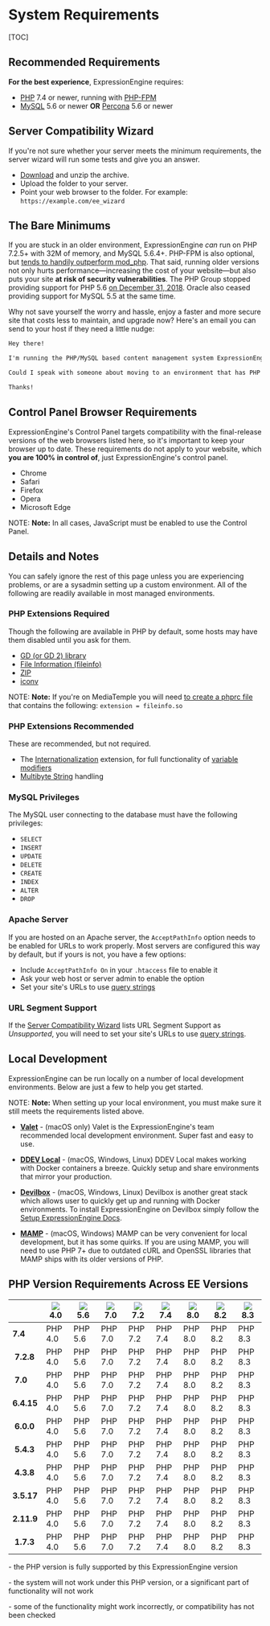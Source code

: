 <!--
    This source file is part of the open source project
    ExpressionEngine User Guide (https://github.com/ExpressionEngine/ExpressionEngine-User-Guide)

    @link      https://expressionengine.com/
    @copyright Copyright (c) 2003-2020, Packet Tide, LLC (https://packettide.com)
    @license   https://expressionengine.com/license Licensed under Apache License, Version 2.0
-->

# System Requirements

[TOC]

## Recommended Requirements

**For the best experience**, ExpressionEngine requires:

- [PHP](https://www.php.net/) 7.4 or newer, running with [PHP-FPM](https://php.net/manual/en/install.fpm.php)
- [MySQL](https://www.mysql.com/) 5.6 or newer **OR** [Percona](https://www.percona.com/software/mysql-database/percona-server) 5.6 or newer

## Server Compatibility Wizard

If you're not sure whether your server meets the minimum requirements, the server wizard will run some tests and give you an answer.

- [Download](https://github.com/ExpressionEngine/ExpressionEngine-Server-Wizard/archive/refs/heads/master.zip) and unzip the archive.
- Upload the folder to your server.
- Point your web browser to the folder. For example: `https://example.com/ee_wizard`

## The Bare Minimums

If you are stuck in an older environment, ExpressionEngine _can_ run on PHP 7.2.5+ with 32M of memory, and MySQL 5.6.4+. PHP-FPM is also optional, but [tends to handily outperform mod_php](https://www.cloudways.com/blog/php-fpm-on-cloud/). That said, running older versions not only hurts performance—increasing the cost of your website—but also puts your site **at risk of security vulnerabilities**. The PHP Group stopped providing support for PHP 5.6 [on December 31, 2018](https://php.net/supported-versions.php). Oracle also ceased providing support for MySQL 5.5 at the same time.

Why not save yourself the worry and hassle, enjoy a faster and more secure site that costs less to maintain, and upgrade now? Here's an email you can send to your host if they need a little nudge:

```md
Hey there!

I'm running the PHP/MySQL based content management system ExpressionEngine, and would like to make sure it's speedy, secure, and making the most efficient use of the resources available on my server.

Could I speak with someone about moving to an environment that has PHP 7+ and MySQL 5.6+? If they are available, I'd love to use PHP-FPM to implement PHP, and Percona as a drop-in replacement for MySQL, too.

Thanks!
```

## Control Panel Browser Requirements

ExpressionEngine's Control Panel targets compatibility with the final-release versions of the web browsers listed here, so it's important to keep your browser up to date. These requirements do not apply to your website, which **you are 100% in control of**, just ExpressionEngine's control panel.

- Chrome
- Safari
- Firefox
- Opera
- Microsoft Edge

NOTE: **Note:** In all cases, JavaScript must be enabled to use the Control Panel.

## Details and Notes

You can safely ignore the rest of this page unless you are experiencing problems, or are a sysadmin setting up a custom environment. All of the following are readily available in most managed environments.

### PHP Extensions Required

Though the following are available in PHP by default, some hosts may have them disabled until you ask for them.

- [GD (or GD 2) library](https://www.php.net/manual/en/ref.image.php) 
- [File Information (fileinfo)](https://php.net/manual/en/book.fileinfo.php)
- [ZIP](https://www.php.net/manual/en/book.zip.php)
- [iconv](https://www.php.net/manual/en/book.iconv.php)


NOTE: **Note:** If you're on MediaTemple you will need [to create a phprc file](https://help.dreamhost.com/hc/en-us/articles/214894037-How-do-I-create-a-phprc-file-via-FTP-) that contains the following: `extension = fileinfo.so`

### PHP Extensions Recommended

These are recommended, but not required.

- The [Internationalization](https://php.net/manual/en/book.intl.php) extension, for full functionality of [variable modifiers](templates/variable-modifiers.md)
- [Multibyte String](https://php.net/manual/en/mbstring.installation.php) handling

### MySQL Privileges

The MySQL user connecting to the database must have the following privileges:

- `SELECT`
- `INSERT`
- `UPDATE`
- `DELETE`
- `CREATE`
- `INDEX`
- `ALTER`
- `DROP`

### Apache Server

If you are hosted on an Apache server, the `AcceptPathInfo` option needs to be enabled for URLs to work properly. Most servers are configured this way by default, but if yours is not, you have a few options:

- Include `AcceptPathInfo On` in your `.htaccess` file to enable it
- Ask your web host or server admin to enable the option
- Set your site's URLs to use [query strings](general/url-structure.md#query-strings)

### URL Segment Support

If the [Server Compatibility Wizard](#server-compatibility-wizard) lists URL Segment Support as _Unsupported_, you will need to set your site's URLs to use [query strings](general/url-structure.md#query-strings).

## Local Development

ExpressionEngine can be run locally on a number of local development environments. Below are just a few to help you get started. 

NOTE: **Note:** When setting up your local environment, you must make sure it still meets the requirements listed above.

- **[Valet](https://laravel.com/docs/8.x/valet)** - (macOS only) Valet is the ExpressionEngine's team recommended local development environment. Super fast and easy to use.

- **[DDEV Local](https://www.ddev.com/ddev-local/)** - (macOS, Windows, Linux) DDEV Local makes working with Docker containers a breeze. Quickly setup and share environments that mirror your production.  

- **[Devilbox](http://devilbox.org/)** - (macOS, Windows, Linux) Devilbox is another great stack which allows user to quickly get up and running with Docker environments. To install ExpressionEngine on Devilbox simply follow the [Setup ExpressionEngine Docs](https://devilbox.readthedocs.io/en/latest/examples/setup-expressionengine.html). 

- **[MAMP](https://www.mamp.info/en/)** - (macOS, Windows) MAMP can be very convenient for local development, but it has some quirks. If you are using MAMP, you will need to use PHP 7+ due to outdated cURL and OpenSSL libraries that MAMP ships with its older versions of PHP.

## PHP Version Requirements Across EE Versions


<div class="ee-version-compatiblity">
    <div class="table-wrapper">
        <table>
            <thead>
                <tr>
                    <th><strong></strong></th>
                    <th><img src="/_images/php-logo.svg" class="php-logo"><strong>4.0</strong></th>
                    <th><img src="/_images/php-logo.svg" class="php-logo"><strong>5.6</strong></th>
                    <th><img src="/_images/php-logo.svg" class="php-logo"><strong>7.0</strong></th>
                    <th><img src="/_images/php-logo.svg" class="php-logo"><strong>7.2</strong></th>
                    <th><img src="/_images/php-logo.svg" class="php-logo"><strong>7.4</strong></th>
                    <th><img src="/_images/php-logo.svg" class="php-logo"><strong>8.0</strong></th>
                    <th><img src="/_images/php-logo.svg" class="php-logo"><strong>8.2</strong></th>
                    <th><img src="/_images/php-logo.svg" class="php-logo"><strong>8.3</strong></th>
                </tr>
            </thead>
            <tbody>
                <tr>
                    <td class="ee-version">
                        <span>
                            <img src="../../_assets/images/ee-logo-black.svg" alt=""><strong>7.4</strong>
                        </span>
                    </td>
                    <td class="ee-fail"><span>PHP 4.0</span></td>
                    <td class="ee-fail"><span>PHP 5.6</span></td>
                    <td class="ee-maybe"><span>PHP 7.0</span></td>
                    <td class="ee-maybe"><span>PHP 7.2</span></td>
                    <td class="ee-works"><span>PHP 7.4</span></td>
                    <td class="ee-works"><span>PHP 8.0</span></td>
                    <td class="ee-works"><span>PHP 8.2</span></td>
                    <td class="ee-works"><span>PHP 8.3</span></td>
                </tr>
                <tr>
                    <td class="ee-version">
                        <span>
                            <img src="../../_assets/images/ee-logo-black.svg" alt="">
                            <strong>7.2.8</strong>
                        </span>
                    </td>
                    <td class="ee-fail"><span>PHP 4.0</span></td>
                    <td class="ee-fail"><span>PHP 5.6</span></td>
                    <td class="ee-maybe"><span>PHP 7.0</span></td>
                    <td class="ee-maybe"><span>PHP 7.2</span></td>
                    <td class="ee-works"><span>PHP 7.4</span></td>
                    <td class="ee-works"><span>PHP 8.0</span></td>
                    <td class="ee-works"><span>PHP 8.2</span></td>
                    <td class="ee-maybe"><span>PHP 8.3</span></td>
                </tr>
                <tr>
                    <td class="ee-version">
                        <span>
                            <img src="../../_assets/images/ee-logo-black.svg" alt="">
                            <strong>7.0</strong>
                        </span>
                    </td>
                    <td class="ee-fail"><span>PHP 4.0</span></td>
                    <td class="ee-fail"><span>PHP 5.6</span></td>
                    <td class="ee-maybe"><span>PHP 7.0</span></td>
                    <td class="ee-works"><span>PHP 7.2</span></td>
                    <td class="ee-works"><span>PHP 7.4</span></td>
                    <td class="ee-works"><span>PHP 8.0</span></td>
                    <td class="ee-fail"><span>PHP 8.2</span></td>
                    <td class="ee-fail"><span>PHP 8.3</span></td>
                </tr>
                <tr>
                    <td class="ee-version">
                        <span>
                            <img src="../../_assets/images/ee-logo-black.svg" alt="">
                            <strong>6.4.15</strong>
                        </span>
                    </td>
                    <td class="ee-fail"><span>PHP 4.0</span></td>
                    <td class="ee-maybe"><span>PHP 5.6</span></td>
                    <td class="ee-works"><span>PHP 7.0</span></td>
                    <td class="ee-works"><span>PHP 7.2</span></td>
                    <td class="ee-works"><span>PHP 7.4</span></td>
                    <td class="ee-works"><span>PHP 8.0</span></td>
                    <td class="ee-works"><span>PHP 8.2</span></td>
                    <td class="ee-maybe"><span>PHP 8.3</span></td>
                </tr>
                <tr>
                    <td class="ee-version">
                        <span>
                            <img src="../../_assets/images/ee-logo-black.svg" alt="">
                            <strong>6.0.0</strong>
                        </span>
                    </td>
                    <td class="ee-fail"><span>PHP 4.0</span></td>
                    <td class="ee-works"><span>PHP 5.6</span></td>
                    <td class="ee-works"><span>PHP 7.0</span></td>
                    <td class="ee-works"><span>PHP 7.2</span></td>
                    <td class="ee-works"><span>PHP 7.4</span></td>
                    <td class="ee-fail"><span>PHP 8.0</span></td>
                    <td class="ee-fail"><span>PHP 8.2</span></td>
                    <td class="ee-fail"><span>PHP 8.3</span></td>
                </tr>
                <tr>
                    <td class="ee-version">
                        <span>
                            <img src="../../_assets/images/ee-logo-black.svg" alt="">
                            <strong>5.4.3</strong>
                        </span>
                    </td>
                    <td class="ee-fail"><span>PHP 4.0</span></td>
                    <td class="ee-works"><span>PHP 5.6</span></td>
                    <td class="ee-works"><span>PHP 7.0</span></td>
                    <td class="ee-maybe"><span>PHP 7.2</span></td>
                    <td class="ee-fail"><span>PHP 7.4</span></td>
                    <td class="ee-fail"><span>PHP 8.0</span></td>
                    <td class="ee-fail"><span>PHP 8.2</span></td>
                    <td class="ee-fail"><span>PHP 8.3</span></td>
                </tr>
                <tr>
                    <td class="ee-version">
                        <span>
                            <img src="../../_assets/images/ee-logo-black.svg" alt="">
                            <strong>4.3.8</strong>
                        </span>
                    </td>
                    <td class="ee-fail"><span>PHP 4.0</span></td>
                    <td class="ee-works"><span>PHP 5.6</span></td>
                    <td class="ee-works"><span>PHP 7.0</span></td>
                    <td class="ee-maybe"><span>PHP 7.2</span></td>
                    <td class="ee-fail"><span>PHP 7.4</span></td>
                    <td class="ee-fail"><span>PHP 8.0</span></td>
                    <td class="ee-fail"><span>PHP 8.2</span></td>
                    <td class="ee-fail"><span>PHP 8.3</span></td>
                </tr>
                <tr>
                    <td class="ee-version">
                        <span>
                            <img src="../../_assets/images/ee-logo-black.svg" alt="">
                            <strong>3.5.17</strong>
                        </span>
                    </td>
                    <td class="ee-fail"><span>PHP 4.0</span></td>
                    <td class="ee-works"><span>PHP 5.6</span></td>
                    <td class="ee-fail"><span>PHP 7.0</span></td>
                    <td class="ee-fail"><span>PHP 7.2</span></td>
                    <td class="ee-fail"><span>PHP 7.4</span></td>
                    <td class="ee-fail"><span>PHP 8.0</span></td>
                    <td class="ee-fail"><span>PHP 8.2</span></td>
                    <td class="ee-fail"><span>PHP 8.3</span></td>
                </tr>
                <tr>
                    <td class="ee-version">
                        <span>
                            <img src="../../_assets/images/ee-logo-black.svg" alt="">
                            <strong>2.11.9</strong>
                        </span>
                    </td>
                    <td class="ee-fail"><span>PHP 4.0</span></td>
                    <td class="ee-works"><span>PHP 5.6</span></td>
                    <td class="ee-fail"><span>PHP 7.0</span></td>
                    <td class="ee-fail"><span>PHP 7.2</span></td>
                    <td class="ee-fail"><span>PHP 7.4</span></td>
                    <td class="ee-fail"><span>PHP 8.0</span></td>
                    <td class="ee-fail"><span>PHP 8.2</span></td>
                    <td class="ee-fail"><span>PHP 8.3</span></td>
                </tr>
                <tr>
                    <td class="ee-version">
                        <span>
                            <img src="../../_assets/images/ee-logo-black.svg" alt="">
                            <strong>1.7.3</strong>
                        </span>
                    </td>
                    <td class="ee-works"><span>PHP 4.0</span></td>
                    <td class="ee-works"><span>PHP 5.6</span></td>
                    <td class="ee-fail"><span>PHP 7.0</span></td>
                    <td class="ee-fail"><span>PHP 7.2</span></td>
                    <td class="ee-fail"><span>PHP 7.4</span></td>
                    <td class="ee-fail"><span>PHP 8.0</span></td>
                    <td class="ee-fail"><span>PHP 8.2</span></td>
                    <td class="ee-fail"><span>PHP 8.3</span></td>
                </tr>
            </tbody>
        </table>
    </div>
</div>

<div class="ee-version-compatiblity-legend">

<span class="ee-works"></span> - the PHP version is fully supported by this ExpressionEngine version

<span class="ee-fail"></span> - the system will not work under this PHP version, or a significant part of functionality will not work

<span class="ee-maybe"></span> - some of the functionality might work incorrectly, or compatibility has not been checked

</div>
